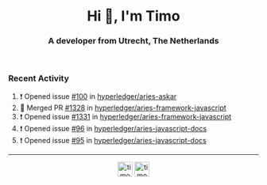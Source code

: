 <h1 align="center">Hi 👋, I'm Timo</h1>
<h3 align="center">A developer from Utrecht, The Netherlands</h3>
<br/>
<!-- https://github.com/rahuldkjain/github-profile-readme-generator --!>

<!--  <p align="left"><img src="https://github-readme-stats.vercel.app/api?username=timoglastra&show_icons=true&count_private=true&" alt="timoglastra" /></p> --!>

<!--
Github language stats
<p align="left"><img src="https://github-readme-stats.vercel.app/api/top-langs/?username=timoglastra&layout=compact" alt="timoglastra" /><p>
-->

<!-- Codestats language stats -->
<!-- <p align="left"><img src="https://codestats-readme.vercel.app/api/top-langs/?username=timoglastra&layout=compact&language_count=12" alt="timoglastra" /><p>    --!>
  
<h3>Recent Activity</h3>

<!--START_SECTION:activity-->
1. ❗️ Opened issue [#100](https://github.com/hyperledger/aries-askar/issues/100) in [hyperledger/aries-askar](https://github.com/hyperledger/aries-askar)
2. 🎉 Merged PR [#1328](https://github.com/hyperledger/aries-framework-javascript/pull/1328) in [hyperledger/aries-framework-javascript](https://github.com/hyperledger/aries-framework-javascript)
3. ❗️ Opened issue [#1331](https://github.com/hyperledger/aries-framework-javascript/issues/1331) in [hyperledger/aries-framework-javascript](https://github.com/hyperledger/aries-framework-javascript)
4. ❗️ Opened issue [#96](https://github.com/hyperledger/aries-javascript-docs/issues/96) in [hyperledger/aries-javascript-docs](https://github.com/hyperledger/aries-javascript-docs)
5. ❗️ Opened issue [#95](https://github.com/hyperledger/aries-javascript-docs/issues/95) in [hyperledger/aries-javascript-docs](https://github.com/hyperledger/aries-javascript-docs)
<!--END_SECTION:activity-->

---

<p align="center">
<a href="https://twitter.com/timoglastra" target="blank"><img align="center" src="https://cdn.jsdelivr.net/npm/simple-icons@3.0.1/icons/twitter.svg" alt="timoglastra" height="30" width="30" /></a>
<a href="https://linkedin.com/in/timoglastra" target="blank"><img align="center" src="https://cdn.jsdelivr.net/npm/simple-icons@3.0.1/icons/linkedin.svg" alt="timoglastra" height="30" width="30" /></a>
</p>



